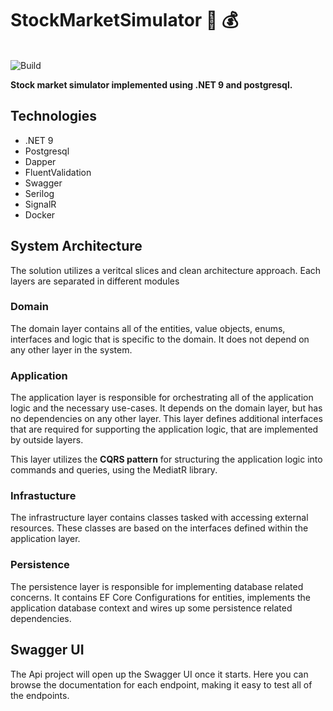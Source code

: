 # StockMarketSimulator 💸 💰

\
![Build](https://github.com/thelanmi/rally-simulator/workflows/Build/badge.svg)

**Stock market simulator implemented using .NET 9 and postgresql.**

## Technologies

- .NET 9
- Postgresql
- Dapper
- FluentValidation
- Swagger
- Serilog
- SignalR
- Docker 

## System Architecture

The solution utilizes a veritcal slices and clean architecture approach. Each layers are separated in different modules

### Domain

The domain layer contains all of the entities, value objects, enums, interfaces and logic that is specific to the domain. It does not depend on any other layer in the system.

### Application

The application layer is responsible for orchestrating all of the application logic and the necessary use-cases. It depends on the domain layer, but has no dependencies on any other layer. This layer defines additional interfaces that are required for supporting the application logic, that are implemented by outside layers.

This layer utilizes the **CQRS pattern** for structuring the application logic into commands and queries, using the MediatR library.

### Infrastucture

The infrastructure layer contains classes tasked with accessing external resources. These classes are based on the interfaces defined within the application layer.

### Persistence

The persistence layer is responsible for implementing database related concerns. It contains EF Core Configurations for entities, implements the application database context and wires up some persistence related dependencies.

## Swagger UI

The Api project will open up the Swagger UI once it starts. Here you can browse the documentation for each endpoint, making it easy to test all of the endpoints.


